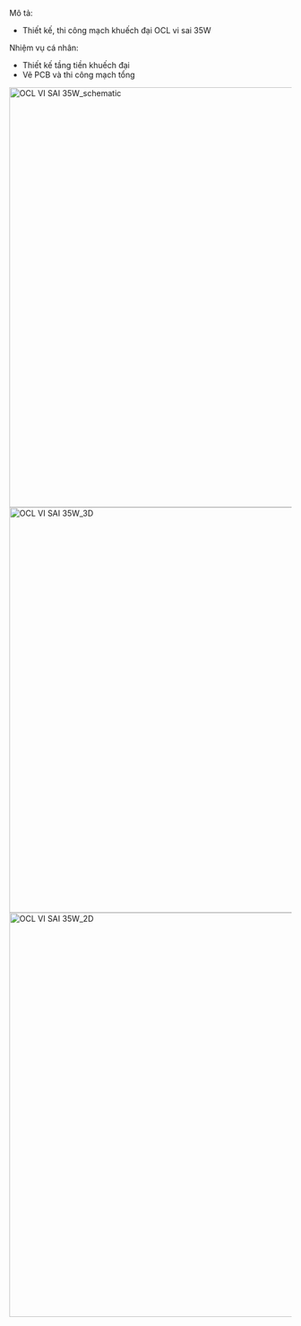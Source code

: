 Mô tả:
- Thiết kế, thi công mạch khuếch đại OCL vi sai 35W

Nhiệm vụ cá nhân:
- Thiết kế tầng tiền khuếch đại
- Vẽ PCB và thi công mạch tổng
<img width="945" height="748" alt="OCL VI SAI 35W_schematic" src="https://github.com/user-attachments/assets/3e02279a-db98-4984-9fff-14ebc31269d6" />
<img width="895" height="722" alt="OCL VI SAI 35W_3D" src="https://github.com/user-attachments/assets/84d4bdf0-3db0-498d-aa01-ca8a8b0d3af4" />
<img width="898" height="720" alt="OCL VI SAI 35W_2D" src="https://github.com/user-attachments/assets/73465163-a1b4-40e9-bb1e-61fc3dcd075f" />
